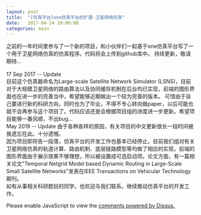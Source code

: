 ```yaml
---
layout: post
title:  "[仿真平台]one仿真平台的扩展-卫星网络仿真"
date:   2017-04-24 19:06:00
categories: main
---
```


之前的一年时间里参与了一个新的项目，和小伙伴们一起基于one仿真平台写了一个用于卫星网络仿真的仿真程序。代码将会上传到github库中。
持续更新，敬请期待...
<br>
<br>
17 Sep 2017 -- Update
<br>
目前这个仿真器命名为Large-scale Satellite Network Simulator (LSNS)，目前对于大规模卫星网络的路由算法以及协同缓存机制在后台均已实现，前端的图形界面也在进一步的完善当中，希望能够近期做出一个较为完善的版本。
可惜由于自己要进行新的科研方向，同时也为了毕业，不得不专心转向做paper，以后可能也就不会再参与这个项目了。代码应该还是会根据项目组的进度进一步更新。希望项目能够一番风顺，不出bug...
<br>
May 2019 -- Update
由于各种各样的原因，有关项目的中文更新很长一段时间被我遗忘在此。十分遗憾。
<br>
因为项目即将告一段落，仿真平台的开发工作也基本已经停止。目前我们组对有关卫星网络仿真的轨道计算、路由机制、底层链路模型等均做了相应的实现，前端的图形界面由于展示效果不够理想，所以被设置成可选启动项。论文方面，有一篇相关论文"Temporal Netgrid Model based Dynamic Routing in Large-Scale Small Satellite Networks"发表在IEEE Transactions on Vehicular Technology期刊。
<br>
如有从事相关科研题目的同学，也欢迎与我们联系，继续推动仿真平台的开发工作。


<div id="disqus_thread"></div>
<script>

/**
*  RECOMMENDED CONFIGURATION VARIABLES: EDIT AND UNCOMMENT THE SECTION BELOW TO INSERT DYNAMIC VALUES FROM YOUR PLATFORM OR CMS.
*  LEARN WHY DEFINING THESE VARIABLES IS IMPORTANT: https://disqus.com/admin/universalcode/#configuration-variables*/
/*
var disqus_config = function () {
this.page.url = PAGE_URL;  // Replace PAGE_URL with your page's canonical URL variable
this.page.identifier = PAGE_IDENTIFIER; // Replace PAGE_IDENTIFIER with your page's unique identifier variable
};
*/
(function() { // DON'T EDIT BELOW THIS LINE
var d = document, s = d.createElement('script');
s.src = 'https://nathendrake.disqus.com/embed.js';
s.setAttribute('data-timestamp', +new Date());
(d.head || d.body).appendChild(s);
})();
</script>
<noscript>Please enable JavaScript to view the <a href="https://disqus.com/?ref_noscript">comments powered by Disqus.</a></noscript>
